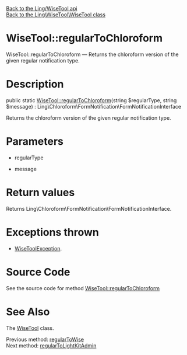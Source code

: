 [Back to the Ling/WiseTool api](https://github.com/lingtalfi/WiseTool/blob/master/doc/api/Ling/WiseTool.md)<br>
[Back to the Ling\WiseTool\WiseTool class](https://github.com/lingtalfi/WiseTool/blob/master/doc/api/Ling/WiseTool/WiseTool.md)


WiseTool::regularToChloroform
================



WiseTool::regularToChloroform — Returns the chloroform version of the given regular notification type.




Description
================


public static [WiseTool::regularToChloroform](https://github.com/lingtalfi/WiseTool/blob/master/doc/api/Ling/WiseTool/WiseTool/regularToChloroform.md)(string $regularType, string $message) : Ling\Chloroform\FormNotification\FormNotificationInterface




Returns the chloroform version of the given regular notification type.




Parameters
================


- regularType

    

- message

    


Return values
================

Returns Ling\Chloroform\FormNotification\FormNotificationInterface.


Exceptions thrown
================

- [WiseToolException](https://github.com/lingtalfi/WiseTool/blob/master/doc/api/Ling/WiseTool/Exception/WiseToolException.md).&nbsp;







Source Code
===========
See the source code for method [WiseTool::regularToChloroform](https://github.com/lingtalfi/WiseTool/blob/master/WiseTool.php#L237-L252)


See Also
================

The [WiseTool](https://github.com/lingtalfi/WiseTool/blob/master/doc/api/Ling/WiseTool/WiseTool.md) class.

Previous method: [regularToWise](https://github.com/lingtalfi/WiseTool/blob/master/doc/api/Ling/WiseTool/WiseTool/regularToWise.md)<br>Next method: [regularToLightKitAdmin](https://github.com/lingtalfi/WiseTool/blob/master/doc/api/Ling/WiseTool/WiseTool/regularToLightKitAdmin.md)<br>

